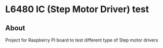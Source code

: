 # L6480 IC (Step Motor Driver) test  

## About

Project for Raspberry PI board to test different type of Step motor drivers

<!-- other (unused links) -->
